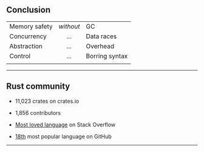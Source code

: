 ## Conclusion

| | | |
| --- | :---: | --- |
| Memory safety | _without_ | GC |
| Concurrency | _..._ | Data races |
| Abstraction | _..._ | Overhead |
| Control | _..._ | Borring syntax |
| | | |
<!-- .element: class="headless no-border" -->

---

## Rust community

* 11,023 crates on crates.io 

* 1,856 contributors

* [Most loved language](https://insights.stackoverflow.com/survey/2017#most-loved-dreaded-and-wanted) on Stack Overflow

* [18th](https://blog.sourced.tech/post/language_migrations/#most-popular-languages-on-github) most popular language on GitHub 

---

<!-- .slide: data-background="assets/img/love_me.gif" -->
